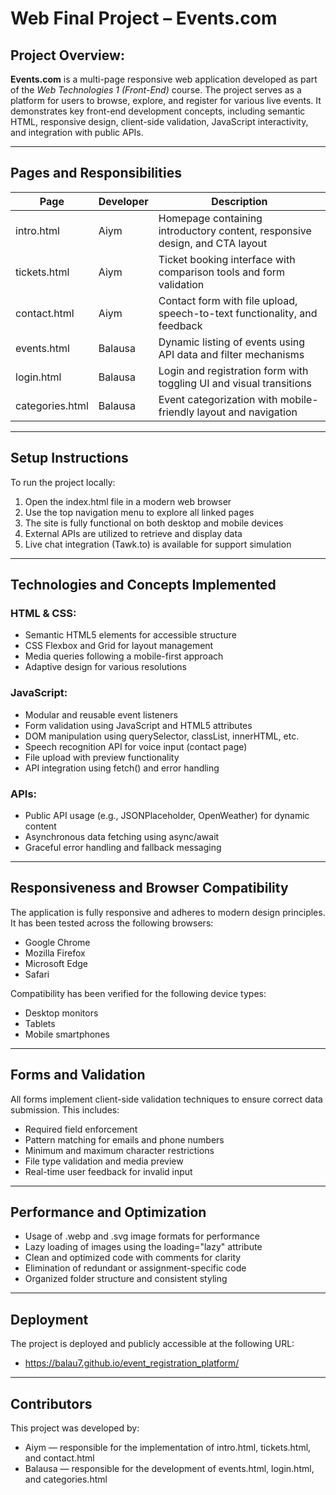 # Web Final Project – Events.com

## Project Overview:

**Events.com** is a multi-page responsive web application developed as part of the *Web Technologies 1 (Front-End)* course. The project serves as a platform for users to browse, explore, and register for various live events. It demonstrates key front-end development concepts, including semantic HTML, responsive design, client-side validation, JavaScript interactivity, and integration with public APIs.

---

## Pages and Responsibilities

| Page | Developer | Description |
| --- | --- | --- |
| intro.html | Aiym | Homepage containing introductory content, responsive design, and CTA layout |
| tickets.html | Aiym | Ticket booking interface with comparison tools and form validation |
| contact.html | Aiym | Contact form with file upload, speech-to-text functionality, and feedback |
| events.html | Balausa | Dynamic listing of events using API data and filter mechanisms |
| login.html | Balausa | Login and registration form with toggling UI and visual transitions |
| categories.html | Balausa | Event categorization with mobile-friendly layout and navigation |

---

## Setup Instructions

To run the project locally:

1. Open the index.html file in a modern web browser
2. Use the top navigation menu to explore all linked pages
3. The site is fully functional on both desktop and mobile devices
4. External APIs are utilized to retrieve and display data
5. Live chat integration (Tawk.to) is available for support simulation

---

## Technologies and Concepts Implemented

### HTML & CSS:

- Semantic HTML5 elements for accessible structure
- CSS Flexbox and Grid for layout management
- Media queries following a mobile-first approach
- Adaptive design for various resolutions

### JavaScript:

- Modular and reusable event listeners
- Form validation using JavaScript and HTML5 attributes
- DOM manipulation using querySelector, classList, innerHTML, etc.
- Speech recognition API for voice input (contact page)
- File upload with preview functionality
- API integration using fetch() and error handling

### APIs:

- Public API usage (e.g., JSONPlaceholder, OpenWeather) for dynamic content
- Asynchronous data fetching using async/await
- Graceful error handling and fallback messaging

---

## Responsiveness and Browser Compatibility

The application is fully responsive and adheres to modern design principles. It has been tested across the following browsers:

- Google Chrome
- Mozilla Firefox
- Microsoft Edge
- Safari

Compatibility has been verified for the following device types:

- Desktop monitors
- Tablets
- Mobile smartphones

---

## Forms and Validation

All forms implement client-side validation techniques to ensure correct data submission. This includes:

- Required field enforcement
- Pattern matching for emails and phone numbers
- Minimum and maximum character restrictions
- File type validation and media preview
- Real-time user feedback for invalid input

---

## Performance and Optimization

- Usage of .webp and .svg image formats for performance
- Lazy loading of images using the loading="lazy" attribute
- Clean and optimized code with comments for clarity
- Elimination of redundant or assignment-specific code
- Organized folder structure and consistent styling

---

## Deployment

The project is deployed and publicly accessible at the following URL:

- https://balau7.github.io/event_registration_platform/

---

## Contributors

This project was developed by:

- Aiym — responsible for the implementation of intro.html, tickets.html, and contact.html
- Balausa — responsible for the development of events.html, login.html, and categories.html
